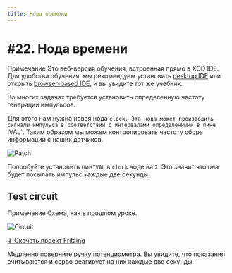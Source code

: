 ```yaml
---
title: Нода времени
---
```


# #22. Нода времени

<div class="ui segment note">
<span class="ui ribbon label">Примечание</span>
Это веб-версия обучения, встроенная прямо в XOD IDE.
Для удобства обучения, мы рекомендуем установить
<a href="/downloads/">desktop IDE</a> или открыть
<a href="/ide/">browser-based IDE</a>, и вы увидите тот же учебник.
</div>

Во многих задачах требуется установить определенную частоту генерации импульсов.

Для этого нам нужна новая нода `clock. Эта нода может производить сигналы импульса в соответствии с интервалами определенными в пине `IVAL`. Таким образом мы можем контролировать частоту сбора информации с наших датчиков.

![Patch](./patch.png)

Попробуйте установить пин`IVAL` в `clock` ноде на `2`. Это значит что она будет
посылать импульс каждые две секунды.

## Test circuit

<div class="ui segment note">
<span class="ui ribbon label">Примечание</span>
Схема, как в прошлом уроке.
</div>

![Circuit](./circuit.fz.png)

[↓ Скачать проект Fritzing](./circuit.fzz)

Медленно поверните ручку потенциометра. Вы увидите, что показания
считываются и серво реагирует на них каждые две секунды.
